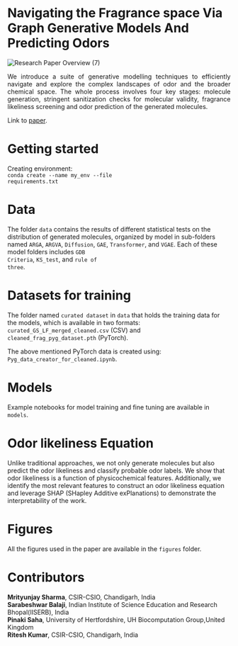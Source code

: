 # Navigating the Fragrance space Via Graph Generative Models And Predicting Odors
![Research Paper Overview (7)](https://github.com/user-attachments/assets/daf1ae2d-228d-4223-951f-0176de78d419)
<div align="justify"> We introduce a suite of generative modelling techniques to efficiently navigate and explore the complex landscapes of odor and the broader chemical space. The whole process involves four key stages: molecule generation, stringent sanitization checks for molecular validity, fragrance likeliness screening and odor prediction of the generated molecules. </div>

Link to [paper](https://arxiv.org/abs/2501.18777).

# Getting started
Creating environment:
<br><code>conda create --name my_env --file requirements.txt</code></br>

# Data
The folder <code>data</code> contains the results of different statistical tests on the distribution of generated molecules, organized by model in sub-folders named <code>ARGA</code>, <code>ARGVA</code>, <code>Diffusion</code>, <code>GAE</code>, <code>Transformer</code>, and <code>VGAE</code>. Each of these model folders includes <code>GDB Criteria</code>, <code>KS_test</code>, and <code>rule of three</code>.

# Datasets for training
The folder named <code>curated dataset</code> in <code>data</code> that holds the training data for the models, which is available in two formats: <code>curated_GS_LF_merged_cleaned.csv</code> (CSV) and <code>cleaned_frag_pyg_dataset.pth</code> (PyTorch).

The above mentioned PyTorch data is created using: <code>Pyg_data_creator_for_cleaned.ipynb</code>.

# Models
Example notebooks for model training and fine tuning are available in <code>models</code>.

# Odor likeliness Equation
Unlike traditional approaches, we not only generate molecules but also predict the odor likeliness and classify probable odor labels. We show that odor likeliness is a function of physicochemical features. Additionally, we identify the most relevant features to construct an odor likeliness equation and leverage SHAP (SHapley Additive exPlanations) to demonstrate the interpretability of the work. 

# Figures
All the figures used in the paper are available in the <code>figures</code> folder. 

# Contributors
**Mrityunjay Sharma**, CSIR-CSIO, Chandigarh, India                
**Sarabeshwar Balaji**, Indian Institute of Science Education and Research Bhopal(IISERB), India <br>
**Pinaki Saha**, University of Hertfordshire, UH Biocomputation Group,United Kingdom <br>
**Ritesh Kumar**, CSIR-CSIO, Chandigarh, India
